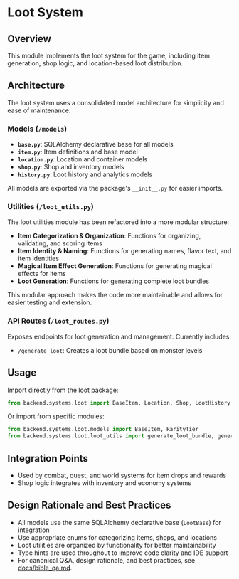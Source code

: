 # Loot System

## Overview
This module implements the loot system for the game, including item generation, shop logic, and location-based loot distribution.

## Architecture
The loot system uses a consolidated model architecture for simplicity and ease of maintenance:

### Models (`/models`)
- **`base.py`**: SQLAlchemy declarative base for all models
- **`item.py`**: Item definitions and base model
- **`location.py`**: Location and container models
- **`shop.py`**: Shop and inventory models
- **`history.py`**: Loot history and analytics models

All models are exported via the package's `__init__.py` for easier imports.

### Utilities (`/loot_utils.py`)
The loot utilities module has been refactored into a more modular structure:

- **Item Categorization & Organization**: Functions for organizing, validating, and scoring items
- **Item Identity & Naming**: Functions for generating names, flavor text, and item identities 
- **Magical Item Effect Generation**: Functions for generating magical effects for items
- **Loot Generation**: Functions for generating complete loot bundles

This modular approach makes the code more maintainable and allows for easier testing and extension.

### API Routes (`/loot_routes.py`)
Exposes endpoints for loot generation and management. Currently includes:
- `/generate_loot`: Creates a loot bundle based on monster levels

## Usage
Import directly from the loot package:

```python
from backend.systems.loot import BaseItem, Location, Shop, LootHistory
```

Or import from specific modules:

```python
from backend.systems.loot.models import BaseItem, RarityTier
from backend.systems.loot.loot_utils import generate_loot_bundle, generate_item_identity
```

## Integration Points
- Used by combat, quest, and world systems for item drops and rewards
- Shop logic integrates with inventory and economy systems

## Design Rationale and Best Practices
- All models use the same SQLAlchemy declarative base (`LootBase`) for integration
- Use appropriate enums for categorizing items, shops, and locations
- Loot utilities are organized by functionality for better maintainability
- Type hints are used throughout to improve code clarity and IDE support
- For canonical Q&A, design rationale, and best practices, see [docs/bible_qa.md](../../../docs/bible_qa.md). 